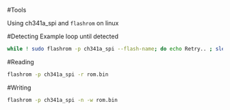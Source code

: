  
 #Tools
 
 Using ch341a_spi and `flashrom` on linux
 
 #Detecting
Example loop until detected
``` bash
while ! sudo flashrom -p ch341a_spi --flash-name; do echo Retry.. ; sleep 3; done
```

#Reading
``` bash
flashrom -p ch341a_spi -r rom.bin
```

#Writing
``` bash
flashrom -p ch341a_spi -n -w rom.bin
```

